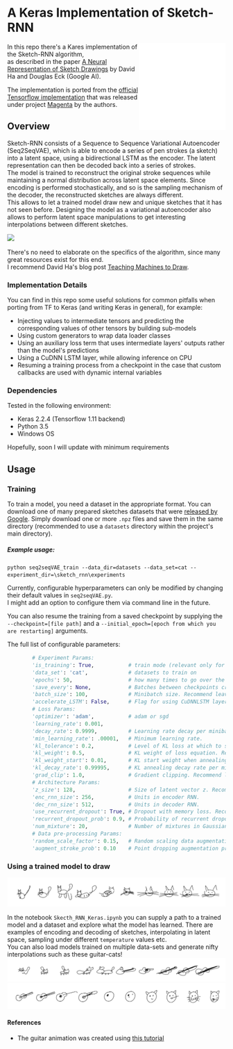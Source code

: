 # A Keras Implementation of Sketch-RNN
<img align="right" style="float: right;" width="200" height="200" src="examples/guitar1.gif"> 

In this repo there's a Kares implementation of the Sketch-RNN algorithm,   
as described in the paper [A Neural Representation of Sketch Drawings](https://arxiv.org/pdf/1704.03477.pdf) by David Ha and Douglas Eck (Google AI).


The implementation is ported from the [official Tensorflow implementation](https://github.com/tensorflow/magenta/tree/master/magenta/models/sketch_rnn) that was released under project [Magenta](https://magenta.tensorflow.org/) by the authors.


## Overview
Sketch-RNN consists of a Sequence to Sequence Variational Autoencoder (Seq2SeqVAE), which is able to encode a series of pen strokes (a sketch) into a latent space, using a bidirectional LSTM as the encoder. The latent representation can then be decoded back into a series of strokes.  
The model is trained to reconstruct the original stroke sequences while maintaining a normal distribution across latent space elements. Since encoding is performed stochastically, and so is the sampling mechanism of the decoder, the reconstructed sketches are always different.  
This allows to let a trained model draw new and unique sketches that it has not seen before. Designing the model as a variational autoencoder also allows to perform latent space manipulations to get interesting interpolations between different sketches.

![](https://cdn.rawgit.com/tensorflow/magenta/master/magenta/models/sketch_rnn/assets/sketch_rnn_schematic.svg)

There's no need to elaborate on the specifics of the algorithm, since many great resources exist for this end.  
I recommend David Ha's blog post [Teaching Machines to Draw](https://ai.googleblog.com/2017/04/teaching-machines-to-draw.html).

### Implementation Details
You can find in this repo some useful solutions for common pitfalls when porting from TF to Keras (and writing Keras in general), for example:
  * Injecting values to intermediate tensors and predicting the corresponding values of other tensors by building sub-models 
  * Using custom generators to wrap data loader classes
  * Using an auxiliary loss term that uses intermediate layers' outputs rather than the model's predictions
  * Using a CuDNN LSTM layer, while allowing inference on CPU
  * Resuming a training process from a checkpoint in the case that custom callbacks are used with dynamic internal variables


### Dependencies
Tested in the following environment:
  * Keras 2.2.4 (Tensorflow 1.11 backend)
  * Python 3.5
  * Windows OS

Hopefully, soon I will update with minimum requirements

## Usage

### Training
To train a model, you need a dataset in the appropriate format. You can download one of many prepared sketches datasets that were [released by Google](https://console.cloud.google.com/storage/browser/quickdraw_dataset/sketchrnn). Simply download one or more `.npz` files and save them in the same directory (recommended to use a `datasets` directory within the project's main directory).

##### Example usage:
`python seq2seqVAE_train --data_dir=datasets --data_set=cat --experiment_dir=\sketch_rnn\experiments`

Currently, configurable hyperparameters can only be modified by changing their default values in `seq2seqVAE.py`.  
I might add an option to configure them via command line in the future.

You can also resume the training from a saved checkpoint by supplying the `--checkpoint=[file path]` and a `--initial_epoch=[epoch from which you are restarting]` arguments.  

The full list of configurable parameters:
```python
        # Experiment Params:
        'is_training': True,           # train mode (relevant only for accelerated LSTM mode)
        'data_set': 'cat',             # datasets to train on
        'epochs': 50,                  # how many times to go over the full train set (on average, since batches are drawn randomly)
        'save_every': None,            # Batches between checkpoints creation and validation set evaluation. Once an epoch if None.
        'batch_size': 100,             # Minibatch size. Recommend leaving at 100.
        'accelerate_LSTM': False,      # Flag for using CuDNNLSTM layer, gpu + tf backend only
        # Loss Params:    
        'optimizer': 'adam',           # adam or sgd
        'learning_rate': 0.001,    
        'decay_rate': 0.9999,          # Learning rate decay per minibatch.
        'min_learning_rate': .00001,   # Minimum learning rate.
        'kl_tolerance': 0.2,           # Level of KL loss at which to stop optimizing for KL.
        'kl_weight': 0.5,              # KL weight of loss equation. Recommend 0.5 or 1.0.
        'kl_weight_start': 0.01,       # KL start weight when annealing.
        'kl_decay_rate': 0.99995,      # KL annealing decay rate per minibatch.
        'grad_clip': 1.0,              # Gradient clipping. Recommend leaving at 1.0.
        # Architecture Params:
        'z_size': 128,                 # Size of latent vector z. Recommended 32, 64 or 128.
        'enc_rnn_size': 256,           # Units in encoder RNN.
        'dec_rnn_size': 512,           # Units in decoder RNN.
        'use_recurrent_dropout': True, # Dropout with memory loss. Recommended
        'recurrent_dropout_prob': 0.9, # Probability of recurrent dropout keep.
        'num_mixture': 20,             # Number of mixtures in Gaussian mixture model.
        # Data pre-processing Params:
        'random_scale_factor': 0.15,   # Random scaling data augmentation proportion.
        'augment_stroke_prob': 0.10    # Point dropping augmentation proportion.
```

### Using a trained model to draw
![cat_interp](examples/cat_interp.svg)

In the notebook `Skecth_RNN_Keras.ipynb` you can supply a path to a trained model and a dataset and explore what the model has learned.
There are examples of encoding and decoding of sketches, interpolating in latent space, sampling under different `temperature` values etc.  
You can also load models trained on multiple data-sets and generate nifty interpolations such as these guitar-cats!
![guitar_cat_interp](examples/interp3.svg)
![guitar_cat_interp](examples/interp5.svg)

#### References
  - The guitar animation was created using [this tutorial](https://colab.research.google.com/github/zaidalyafeai/Notebooks/blob/master/Strokes_QuickDraw.ipynb)
